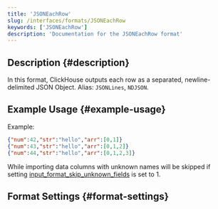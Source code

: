 ```yaml
---
title: 'JSONEachRow'
slug: /interfaces/formats/JSONEachRow
keywords: ['JSONEachRow']
description: 'Documentation for the JSONEachRow format'
---
```


## Description {#description}

In this format, ClickHouse outputs each row as a separated, newline-delimited JSON Object. Alias: `JSONLines`, `NDJSON`.

## Example Usage {#example-usage}

Example:

```json
{"num":42,"str":"hello","arr":[0,1]}
{"num":43,"str":"hello","arr":[0,1,2]}
{"num":44,"str":"hello","arr":[0,1,2,3]}
```

While importing data columns with unknown names will be skipped if setting [input_format_skip_unknown_fields](/operations/settings/settings-formats.md/#input_format_skip_unknown_fields) is set to 1.

## Format Settings {#format-settings}